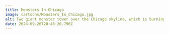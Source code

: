 ```yaml
---
title: Monsters In Chicago
image: cartoons/Monsters_In_Chicago.jpg
alt: Two giant monster tower over the Chicago skyline, which is burning and strewn with rubble. Both monsters hold unhappy looking humans. One monster is smothering their little snack with ketchup. The caption reads "You can't do that Scott -- this is Chicago."
date: 2024-09-26T20:48:20.796Z
---
```

